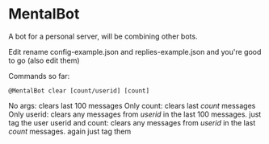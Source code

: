 # MentalBot

A bot for a personal server, will be combining other bots.

Edit rename config-example.json and replies-example.json and you're good to go (also edit them)

Commands so far:

```
@MentalBot clear [count/userid] [count]
```
No args: clears last 100 messages
Only count: clears last *count* messages
Only userid: clears any messages from *userid* in the last 100 messages. just tag the user
userid and count: clears any messages from *userid* in the last *count* messages. again just tag them
